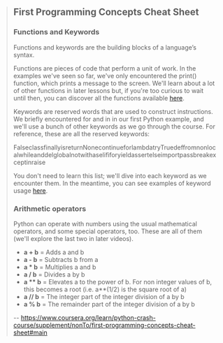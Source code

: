 > ## First Programming Concepts Cheat Sheet
> 
> ### Functions and Keywords
> 
> Functions and keywords are the building blocks of a language’s syntax.
> 
> Functions are pieces of code that perform a unit of work. In the examples we've seen so far, we've only encountered the print() function, which prints a message to the screen. We'll learn about a lot of other functions in later lessons but, if you're too curious to wait until then, you can discover all the functions available [here](https://docs.python.org/3/library/functions.html).
> 
> Keywords are reserved words that are used to construct instructions. We briefly encountered for and in in our first Python example, and we'll use a bunch of other keywords as we go through the course. For reference, these are all the reserved keywords:
> 
> FalseclassfinallyisreturnNonecontinueforlambdatryTruedeffromnonlocalwhileanddelglobalnotwithaselififoryieldassertelseimportpassbreakexceptinraise
> 
> You don't need to learn this list; we'll dive into each keyword as we encounter them. In the meantime, you can see examples of keyword usage [here](https://www.programiz.com/python-programming/keyword-list).
> 
> ### Arithmetic operators
> 
> Python can operate with numbers using the usual mathematical operators, and some special operators, too. These are all of them (we'll explore the last two in later videos).
> 
> *   **a + b** = Adds a and b
> *   **a - b** = Subtracts b from a
> *   **a * b** = Multiplies a and b
> *   **a / b** = Divides a by b
> *   **a ** b** = Elevates a to the power of b. For non integer values of b, this becomes a root (i.e. a**(1/2) is the square root of a)
> *   **a // b** = The integer part of the integer division of a by b
> *   **a % b** = The remainder part of the integer division of a by b
>
> -- https://www.coursera.org/learn/python-crash-course/supplement/nonTo/first-programming-concepts-cheat-sheet#main
